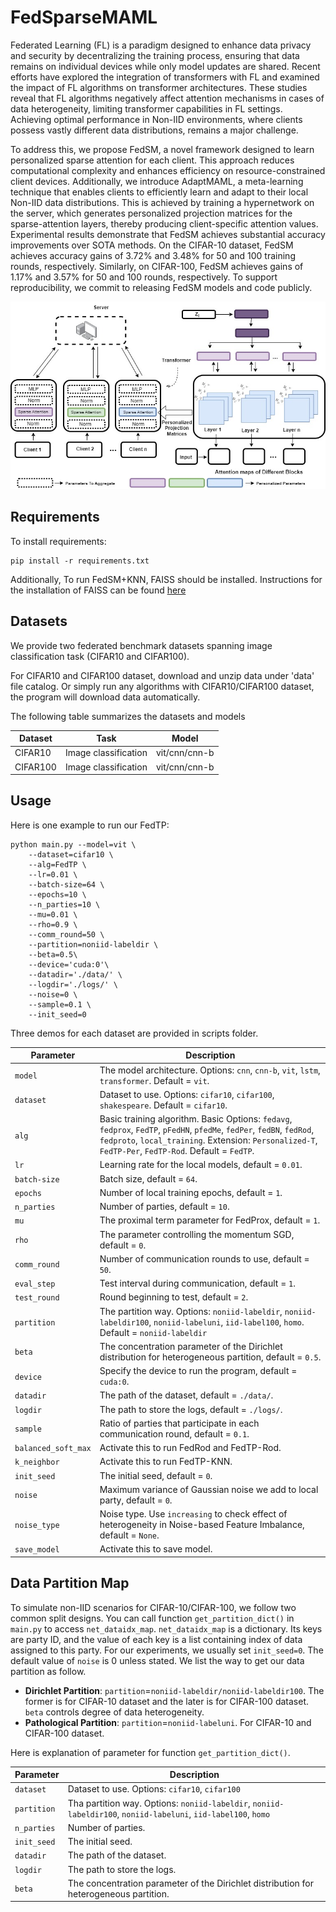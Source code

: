 # FedSparseMAML

Federated Learning (FL) is a paradigm designed to enhance data privacy and security by decentralizing the training process, ensuring that data remains on individual devices while only model updates are shared. Recent efforts have explored the integration of transformers with FL and examined the impact of FL algorithms on transformer architectures. These studies reveal that FL algorithms negatively affect attention mechanisms in cases of data heterogeneity, limiting transformer capabilities in FL settings. Achieving optimal performance in Non-IID environments, where clients possess vastly different data distributions, remains a major challenge. 

To address this, we propose FedSM, a novel framework designed to learn personalized sparse attention for each client. This approach reduces computational complexity and enhances efficiency on resource-constrained client devices. Additionally, we introduce AdaptMAML, a meta-learning technique that enables clients to efficiently learn and adapt to their local Non-IID data distributions. This is achieved by training a hypernetwork on the server, which generates personalized projection matrices for the sparse-attention layers, thereby producing client-specific attention values. Experimental results demonstrate that FedSM achieves substantial accuracy improvements over SOTA methods. On the CIFAR-10 dataset, FedSM achieves accuracy gains of 3.72% and 3.48% for 50 and 100 training rounds, respectively. Similarly, on CIFAR-100, FedSM achieves gains of 1.17% and
3.57% for 50 and 100 rounds, respectively. To support reproducibility, we commit to releasing FedSM models and code publicly.

<img src="figures/FedSparse.jpg" width="700" height="300" /><br/>


## Requirements

To install requirements:

```setup
pip install -r requirements.txt
```

Additionally, To run FedSM+KNN, FAISS should be installed. Instructions for the installation of FAISS can be found
[here](https://github.com/facebookresearch/faiss/blob/main/INSTALL.md)


## Datasets

We provide two federated benchmark datasets spanning image classification task (CIFAR10 and CIFAR100).


For CIFAR10 and CIFAR100 dataset, download and unzip data under 'data' file catalog. 
Or simply run any algorithms with CIFAR10/CIFAR100 dataset, the program will download data automatically.


The following table summarizes the datasets and models

|Dataset         | Task |  Model |
| ------------------  |  ------|------- |
| CIFAR10   |     Image classification        |      vit/cnn/cnn-b |
| CIFAR100    |     Image classification         |      vit/cnn/cnn-b  |



## Usage
Here is one example to run our FedTP:
```
python main.py --model=vit \
    --dataset=cifar10 \
    --alg=FedTP \
    --lr=0.01 \
    --batch-size=64 \
    --epochs=10 \
    --n_parties=10 \
    --mu=0.01 \
    --rho=0.9 \
    --comm_round=50 \
    --partition=noniid-labeldir \
    --beta=0.5\
    --device='cuda:0'\
    --datadir='./data/' \
    --logdir='./logs/' \
    --noise=0 \
    --sample=0.1 \
    --init_seed=0
```

Three demos for each dataset are provided in scripts folder.

| Parameter                      | Description                                 |
| ----------------------------- | ---------------------------------------- |
| `model` | The model architecture. Options: `cnn`, `cnn-b`, `vit`, `lstm`, `transformer`. Default = `vit`. |
| `dataset`      | Dataset to use. Options: `cifar10`, `cifar100`, `shakespeare`. Default = `cifar10`. |
| `alg` | Basic training algorithm. Basic Options: `fedavg`, `fedprox`, `FedTP`, `pFedHN`, `pfedMe`, `fedPer`, `fedBN`, `fedRod`, `fedproto`, `local_training`. Extension: `Personalized-T`, `FedTP-Per`, `FedTP-Rod`. Default = `FedTP`. |
| `lr` | Learning rate for the local models, default = `0.01`. |
| `batch-size` | Batch size, default = `64`. |
| `epochs` | Number of local training epochs, default = `1`. |
| `n_parties` | Number of parties, default = `10`. |
| `mu` | The proximal term parameter for FedProx, default = `1`. |
| `rho` | The parameter controlling the momentum SGD, default = `0`. |
| `comm_round`    | Number of communication rounds to use, default = `50`. |
| `eval_step`    | Test interval during communication, default = `1`. |
| `test_round`    | Round beginning to test, default = `2`. |
| `partition`    | The partition way. Options: `noniid-labeldir`, `noniid-labeldir100`, `noniid-labeluni`, `iid-label100`, `homo`. Default = `noniid-labeldir` |
| `beta` | The concentration parameter of the Dirichlet distribution for heterogeneous partition, default = `0.5`. |
| `device` | Specify the device to run the program, default = `cuda:0`. |
| `datadir` | The path of the dataset, default = `./data/`. |
| `logdir` | The path to store the logs, default = `./logs/`. |
| `sample` | Ratio of parties that participate in each communication round, default = `0.1`. |
| `balanced_soft_max` | Activate this to run FedRod and FedTP-Rod. |
| `k_neighbor` | Activate this to run FedTP-KNN. |
| `init_seed` | The initial seed, default = `0`. |
| `noise` | Maximum variance of Gaussian noise we add to local party, default = `0`. |
| `noise_type` | Noise type. Use `increasing` to check effect of heterogeneity in Noise-based Feature Imbalance, default = `None`. |
| `save_model` | Activate this to save model. |



## Data Partition Map
To simulate non-IID scenarios for CIFAR-10/CIFAR-100, we follow two common split designs. You can call function `get_partition_dict()` in `main.py` to access `net_dataidx_map`. `net_dataidx_map` is a dictionary. Its keys are party ID, and the value of each key is a list containing index of data assigned to this party. For our experiments, we usually set `init_seed=0`.  The default value of `noise` is 0 unless stated. We list the way to get our data partition as follow.
* **Dirichlet Partition**: `partition`=`noniid-labeldir/noniid-labeldir100`. The former is for CIFAR-10 dataset and the later is for CIFAR-100 dataset. `beta` controls degree of data heterogeneity. 
* **Pathological Partition**: `partition`=`noniid-labeluni`. For CIFAR-10 and CIFAR-100 dataset. 


Here is explanation of parameter for function `get_partition_dict()`. 

| Parameter                      | Description                                 |
| ----------------------------- | ---------------------------------------- |
| `dataset`      | Dataset to use. Options: `cifar10`, `cifar100` |
| `partition`    | Tha partition way. Options: `noniid-labeldir`, `noniid-labeldir100`, `noniid-labeluni`, `iid-label100`, `homo` |
| `n_parties` | Number of parties. |
| `init_seed` | The initial seed. |
| `datadir` | The path of the dataset. |
| `logdir` | The path to store the logs. |
| `beta` | The concentration parameter of the Dirichlet distribution for heterogeneous partition. |



<!-- ## Citation
If you find this repository useful, please cite our paper:

```
@inproceedings{li2022federated,
      title={Federated Learning on Non-IID Data Silos: An Experimental Study},
      author={Li, Qinbin and Diao, Yiqun and Chen, Quan and He, Bingsheng},
      booktitle={IEEE International Conference on Data Engineering},
      year={2022}
}
``` -->
